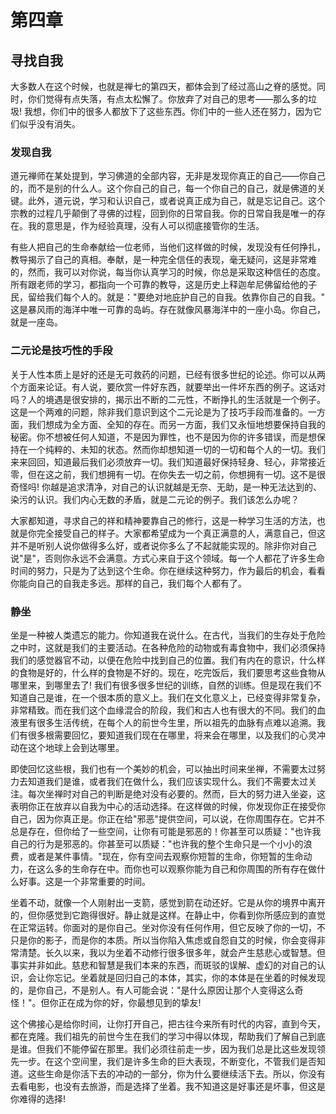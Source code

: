 # 第四章

## 寻找自我
大多数人在这个时候，也就是禅七的第四天，都体会到了经过高山之脊的感觉。同时，你们觉得有点失落，有点太松懈了。你放弃了对自己的思考——那么多的垃圾! 我想，你们中的很多人都放下了这些东西。你们中的一些人还在努力，因为它们似乎没有消失。

### 发现自我
道元禅师在某处提到，学习佛道的全部内容，无非是发现你真正的自己——你自己的，而不是别的什么人。这个你自己的自己，每一个你自己的自己，就是佛道的关键。此外，道元说，学习和认识自己，或者说真正成为自己，就是忘记自己。这个宗教的过程几乎颠倒了寻佛的过程，回到你的日常自我。你的日常自我是唯一的存在。我的意思是，作为经验真理，没有人可以彻底接管你的生活。

有些人把自己的生命奉献给一位老师，当他们这样做的时候，发现没有任何挣扎，教导揭示了自己的真相。奉献，是一种完全信任的表现，毫无疑问，这是非常难的，然而，我可以对你说，每当你认真学习的时候，你总是采取这种信任的态度。所有跟老师的学习，都指向一个可靠的教导，这是历史上释迦牟尼佛留给他的子民，留给我们每个人的。就是："要绝对地庇护自己的自我。依靠你自己的自我。" 这是暴风雨的海洋中唯一可靠的岛屿。存在就像风暴海洋中的一座小岛。你自己，就是一座岛。

### 二元论是技巧性的手段
关于人性本质上是好的还是无可救药的问题，已经有很多世纪的论述。你可以从两个方面来论证。有人说，要欣赏一件好东西，就要举出一件坏东西的例子。这话对吗？人的境遇是很安排的，揭示出不断的二元性，不断挣扎的生活就是一个例子。这是一个两难的问题，除非我们意识到这个二元论是为了技巧手段而准备的。一方面，我们想成为全方面、全知的存在。而另一方面，我们又永恒地想要保持自我的秘密。你不想被任何人知道，不是因为罪性，也不是因为你的许多错误，而是想保持在一个纯粹的、未知的状态。然而你却想知道一切的一切和每个人的一切。我们来来回回，知道最后我们必须放弃一切。我们知道最好保持轻身、轻心，非常接近零，但在这之前，我们想拥有一切。在你失去一切之前，你想拥有一切。这不是很奇怪吗! 你越是追求清净，对自己的认识就越是无奈、无助，是一种无法达到的、染污的认识。我们内心无数的矛盾，就是二元论的例子。我们该怎么办呢？

大家都知道，寻求自己的祥和精神要靠自己的修行，这是一种学习生活的方法，也就是你完全接受自己的样子。大家都希望成为一个真正满意的人，满意自己，但这并不是听别人说你做得多么好，或者说你多么了不起就能实现的。除非你对自己说"是"，否则你永远不会满意。方式心来自于这个领域。每一个人都花了许多生命时间的努力，只是为了达到这个生命。你在继续这种努力，作为最后的机会，看看你能向自己的自我走多远。那样的自己，我们每个人都有了。

### 静坐
坐是一种被人类遗忘的能力。你知道我在说什么。在古代，当我们的生存处于危险之中时，这就是我们的主要活动。在各种危险的动物或有毒食物中，我们必须保持我们的感觉器官不动，以便在危险中找到自己的位置。我们有内在的意识，什么样的食物是好的，什么样的食物是不好的。现在，吃完饭后，我们要思考这些食物从哪里来，到哪里去了! 我们有很多很多世纪的训练，自然的训练。但是现在我们不知道自己是谁，在一个很本质的意义上。我们在文化意义上，已经变得非常复杂，非常精致。而在我们这个血缘混合的阶段，我们和古人也有很大的不同。我们的血液里有很多生活传统，在每个人的前世今生里，所以祖先的血脉有点难以追溯。我们有很多根需要回忆，要知道我们现在在哪里，将来会在哪里，以及我们的心灵冲动在这个地球上会到达哪里。

即使回忆这些根，我们也有一个美妙的机会，可以抽出时间来坐禅，不需要太过努力去知道我们是谁，或者我们在做什么，我们应该实现什么。我们不需要太过关注。每次坐禅时对自己的判断是绝对没有必要的。然而，巨大的努力进入坐姿，这表明你正在放弃以自我为中心的活动选择。在这样做的时候，你发现你正在接受你自己，因为你真正是。你正在给"邪恶"提供空间，可以说，在你周围存在。它并不总是存在，但你给了一些空间，让你有可能是邪恶的！你甚至可以质疑："也许我自己的行为是邪恶的。你甚至可以质疑："也许我的整个生命只是一个小小的浪费，或者是某件事情。"现在，你有空间去观察你短暂的生命，你短暂的生命动力，在这么多的生命存在中。而你也可以观察你能为自己和你周围的所有存在做什么好事。这是一个非常重要的时间。

坐着不动，就像一个人刚射出一支箭，感觉到箭在动还好。它是从你的境界中离开的，但你感觉到它跑得很好。静止就是这样。在静止中，你看到你所感应到的直觉在正常运转。你面对的是你自己。坐对你没有任何作用，但它反映了你的一切，不只是你的影子，而是你的本质。所以当你陷入焦虑或自怨自艾的时候，你会变得非常清楚。长久以来，我以为坐着不动修行很多很多年，就会产生慈悲心或智慧。但事实并非如此。慈悲和智慧是我们本来的东西，而斑驳的误解、虚幻的对自己的认识，会让你忘记。坐着就是回归自己的本体，其实，你的本体是在坐着的时候发现的，是你自己，不是别人。有人可能会说："是什么原因让那个人变得这么奇怪！"。但你正在成为你的好，你最想见到的挚友!

这个佛接心是给你时间，让你打开自己，把古往今来所有时代的内容，直到今天，都在克隆。我们祖先的前世今生在我们的学习中得以体现，帮助我们了解自己到底是谁。但我们不能停留在那里。我们必须往前走一步，因为我们总是比这些发现领先一步。在这个空间里，我们是许多生命的巨大表现，不断变化，不管我们是否知道。这些生命是你活下去的冲动的一部分，你为什么要继续活下去。所以，你没有去看电影，也没有去旅游，而是选择了坐着。我不知道这是好事还是坏事，但这是你难得的选择!